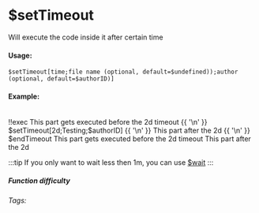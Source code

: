 # $setTimeout
Will execute the code inside it after certain time

#### Usage: 
`$setTimeout[time;file name (optional, default=$undefined));author (optional, default=$authorID)]`

#### Example:
<br/>
<discord-messages>
	<discord-message :bot="false" role-color="#ffcc9a" author="Member" timestamp="08/20/2021">
                <DiscordMarkdown>
                        !!exec This part gets executed before the 2d timeout
                        {{ '\n' }}
                        $setTimeout[2d;Testing;$authorID]
                        {{ '\n' }}
                        This part after the 2d
                        {{ '\n' }}
                        $endTimeout
		</DiscordMarkdown>
	</discord-message>
	<discord-message :bot="true" role-color="#0099ff" author="Custom Command" avatar="https://media.discordapp.net/avatars/725721249652670555/781224f90c3b841ba5b40678e032f74a.webp" timestamp="08/20/2021">
        This part gets executed before the 2d timeout
	</discord-message>
	<discord-message :bot="true" role-color="#0099ff" author="Custom Command" avatar="https://media.discordapp.net/avatars/725721249652670555/781224f90c3b841ba5b40678e032f74a.webp" timestamp="08/22/2021">
        This part after the 2d
	</discord-message>
</discord-messages>

:::tip 
If you only want to wait less then 1m, you can use [$wait](../Useful/wait.md)
:::



##### Function difficulty <Badge type="warning" text="Medium" vertical="middle" /> 
###### Tags: <Badge type="tip" text="timeout" vertical="middle" />  <Badge type="tip" text="Wait" vertical="middle" />  <Badge type="tip" text="Thinking" vertical="middle" />  <Badge type="tip" text="Set Timeout" vertical="middle" /> 
